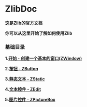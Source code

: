 # ZlibDoc

**这是Zlib的官方文档**

**你可以从这里开始了解如何使用Zlib**

### 基础目录

**1.[开始 - 创建一个基本的窗口(ZWindow)](开始.md)**

**2.[按钮 - ZButton](按钮.md)**

**3.[静态文本 - ZStatic](静态文本.md)**

**4.[文本控件 - ZEdit](文本控件.md)**

**5.[图片控件 - ZPictureBox](图片.md)**

